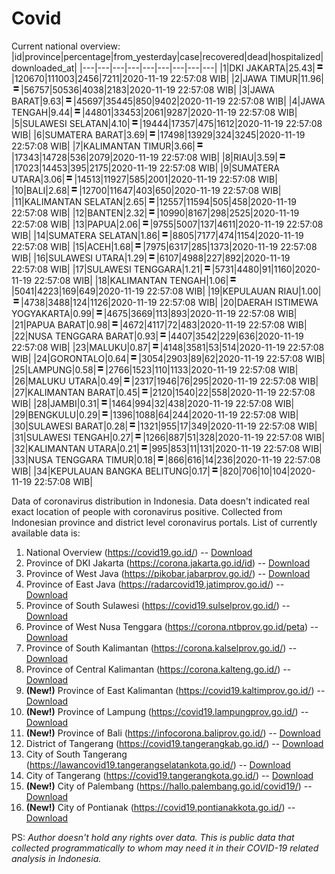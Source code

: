 # Covid
Current national overview:
|id|province|percentage|from_yesterday|case|recovered|dead|hospitalized|downloaded_at|
|---|---|---|---|---|---|---|---|---|
|1|DKI JAKARTA|25.43|![equal](https://github.com/ariefrachmannn/covid/raw/master/img/rsz_equal.png)|120670|111003|2456|7211|2020-11-19 22:57:08 WIB|
|2|JAWA TIMUR|11.96|![equal](https://github.com/ariefrachmannn/covid/raw/master/img/rsz_equal.png)|56757|50536|4038|2183|2020-11-19 22:57:08 WIB|
|3|JAWA BARAT|9.63|![equal](https://github.com/ariefrachmannn/covid/raw/master/img/rsz_equal.png)|45697|35445|850|9402|2020-11-19 22:57:08 WIB|
|4|JAWA TENGAH|9.44|![equal](https://github.com/ariefrachmannn/covid/raw/master/img/rsz_equal.png)|44801|33453|2061|9287|2020-11-19 22:57:08 WIB|
|5|SULAWESI SELATAN|4.10|![equal](https://github.com/ariefrachmannn/covid/raw/master/img/rsz_equal.png)|19444|17357|475|1612|2020-11-19 22:57:08 WIB|
|6|SUMATERA BARAT|3.69|![equal](https://github.com/ariefrachmannn/covid/raw/master/img/rsz_equal.png)|17498|13929|324|3245|2020-11-19 22:57:08 WIB|
|7|KALIMANTAN TIMUR|3.66|![equal](https://github.com/ariefrachmannn/covid/raw/master/img/rsz_equal.png)|17343|14728|536|2079|2020-11-19 22:57:08 WIB|
|8|RIAU|3.59|![equal](https://github.com/ariefrachmannn/covid/raw/master/img/rsz_equal.png)|17023|14453|395|2175|2020-11-19 22:57:08 WIB|
|9|SUMATERA UTARA|3.06|![equal](https://github.com/ariefrachmannn/covid/raw/master/img/rsz_equal.png)|14513|11927|585|2001|2020-11-19 22:57:08 WIB|
|10|BALI|2.68|![equal](https://github.com/ariefrachmannn/covid/raw/master/img/rsz_equal.png)|12700|11647|403|650|2020-11-19 22:57:08 WIB|
|11|KALIMANTAN SELATAN|2.65|![equal](https://github.com/ariefrachmannn/covid/raw/master/img/rsz_equal.png)|12557|11594|505|458|2020-11-19 22:57:08 WIB|
|12|BANTEN|2.32|![equal](https://github.com/ariefrachmannn/covid/raw/master/img/rsz_equal.png)|10990|8167|298|2525|2020-11-19 22:57:08 WIB|
|13|PAPUA|2.06|![equal](https://github.com/ariefrachmannn/covid/raw/master/img/rsz_equal.png)|9755|5007|137|4611|2020-11-19 22:57:08 WIB|
|14|SUMATERA SELATAN|1.86|![equal](https://github.com/ariefrachmannn/covid/raw/master/img/rsz_equal.png)|8805|7177|474|1154|2020-11-19 22:57:08 WIB|
|15|ACEH|1.68|![equal](https://github.com/ariefrachmannn/covid/raw/master/img/rsz_equal.png)|7975|6317|285|1373|2020-11-19 22:57:08 WIB|
|16|SULAWESI UTARA|1.29|![equal](https://github.com/ariefrachmannn/covid/raw/master/img/rsz_equal.png)|6107|4988|227|892|2020-11-19 22:57:08 WIB|
|17|SULAWESI TENGGARA|1.21|![equal](https://github.com/ariefrachmannn/covid/raw/master/img/rsz_equal.png)|5731|4480|91|1160|2020-11-19 22:57:08 WIB|
|18|KALIMANTAN TENGAH|1.06|![equal](https://github.com/ariefrachmannn/covid/raw/master/img/rsz_equal.png)|5041|4223|169|649|2020-11-19 22:57:08 WIB|
|19|KEPULAUAN RIAU|1.00|![equal](https://github.com/ariefrachmannn/covid/raw/master/img/rsz_equal.png)|4738|3488|124|1126|2020-11-19 22:57:08 WIB|
|20|DAERAH ISTIMEWA YOGYAKARTA|0.99|![equal](https://github.com/ariefrachmannn/covid/raw/master/img/rsz_equal.png)|4675|3669|113|893|2020-11-19 22:57:08 WIB|
|21|PAPUA BARAT|0.98|![equal](https://github.com/ariefrachmannn/covid/raw/master/img/rsz_equal.png)|4672|4117|72|483|2020-11-19 22:57:08 WIB|
|22|NUSA TENGGARA BARAT|0.93|![equal](https://github.com/ariefrachmannn/covid/raw/master/img/rsz_equal.png)|4407|3542|229|636|2020-11-19 22:57:08 WIB|
|23|MALUKU|0.87|![equal](https://github.com/ariefrachmannn/covid/raw/master/img/rsz_equal.png)|4148|3581|53|514|2020-11-19 22:57:08 WIB|
|24|GORONTALO|0.64|![equal](https://github.com/ariefrachmannn/covid/raw/master/img/rsz_equal.png)|3054|2903|89|62|2020-11-19 22:57:08 WIB|
|25|LAMPUNG|0.58|![equal](https://github.com/ariefrachmannn/covid/raw/master/img/rsz_equal.png)|2766|1523|110|1133|2020-11-19 22:57:08 WIB|
|26|MALUKU UTARA|0.49|![equal](https://github.com/ariefrachmannn/covid/raw/master/img/rsz_equal.png)|2317|1946|76|295|2020-11-19 22:57:08 WIB|
|27|KALIMANTAN BARAT|0.45|![equal](https://github.com/ariefrachmannn/covid/raw/master/img/rsz_equal.png)|2120|1540|22|558|2020-11-19 22:57:08 WIB|
|28|JAMBI|0.31|![equal](https://github.com/ariefrachmannn/covid/raw/master/img/rsz_equal.png)|1464|994|32|438|2020-11-19 22:57:08 WIB|
|29|BENGKULU|0.29|![equal](https://github.com/ariefrachmannn/covid/raw/master/img/rsz_equal.png)|1396|1088|64|244|2020-11-19 22:57:08 WIB|
|30|SULAWESI BARAT|0.28|![equal](https://github.com/ariefrachmannn/covid/raw/master/img/rsz_equal.png)|1321|955|17|349|2020-11-19 22:57:08 WIB|
|31|SULAWESI TENGAH|0.27|![equal](https://github.com/ariefrachmannn/covid/raw/master/img/rsz_equal.png)|1266|887|51|328|2020-11-19 22:57:08 WIB|
|32|KALIMANTAN UTARA|0.21|![equal](https://github.com/ariefrachmannn/covid/raw/master/img/rsz_equal.png)|995|853|11|131|2020-11-19 22:57:08 WIB|
|33|NUSA TENGGARA TIMUR|0.18|![equal](https://github.com/ariefrachmannn/covid/raw/master/img/rsz_equal.png)|866|616|14|236|2020-11-19 22:57:08 WIB|
|34|KEPULAUAN BANGKA BELITUNG|0.17|![equal](https://github.com/ariefrachmannn/covid/raw/master/img/rsz_equal.png)|820|706|10|104|2020-11-19 22:57:08 WIB|

Data of coronavirus distribution in Indonesia. Data doesn't indicated real exact location of people with coronavirus positive. Collected from Indonesian province and district level coronavirus portals. List of currently available data is:
1. National Overview (https://covid19.go.id/) -- [Download](https://www.dropbox.com/s/66ly270fw4y76fx/covid_nasional.csv?dl=0)
2. Province of DKI Jakarta (https://corona.jakarta.go.id/id) -- [Download](https://riwayat-file-covid-19-dki-jakarta-jakartagis.hub.arcgis.com/)
3. Province of West Java (https://pikobar.jabarprov.go.id/) -- [Download](https://www.dropbox.com/s/alg0zp60fylq6cn/covid_jabar.csv?dl=0)
4. Province of East Java (https://radarcovid19.jatimprov.go.id/) -- [Download](https://www.dropbox.com/sh/e7vtgcnl4ckbvr4/AADo9UMRDZvrhHn66qTHZOvNa?dl=0)
5. Province of South Sulawesi (https://covid19.sulselprov.go.id/) -- [Download](https://www.dropbox.com/s/z5ek23lwcztj7z7/covid_sulsel.csv?dl=0)
6. Province of West Nusa Tenggara (https://corona.ntbprov.go.id/peta) -- [Download](https://www.dropbox.com/s/4p2k93n42xx0c00/covid_ntb.csv?dl=0)
7. Province of South Kalimantan (https://corona.kalselprov.go.id/) -- [Download](https://www.dropbox.com/sh/7aa2kvz8lb04pzz/AADH1Oj5oFMw2mp-D3JStPRsa?dl=0)
8. Province of Central Kalimantan (https://corona.kalteng.go.id/) -- [Download](https://www.dropbox.com/s/9q01v5r3ys2ozk4/covid_kalteng.csv?dl=0)
9. **(New!)** Province of East Kalimantan (https://covid19.kaltimprov.go.id/) -- [Download](https://www.dropbox.com/sh/qhpxj532nm80goa/AAB6ek_fp1__ieTR0TFQpfIga?dl=0)
10. **(New!)** Province of Lampung (https://covid19.lampungprov.go.id/) -- [Download](https://www.dropbox.com/s/ecuew6oa9kzwqwx/covid_lampung.csv?dl=0)
11. **(New!)** Province of Bali (https://infocorona.baliprov.go.id/) -- [Download](https://www.dropbox.com/sh/iceiwun4ufttmiu/AAC7dSRMpfTjPI1Lfzw-LeCUa?dl=0)
12. District of Tangerang (https://covid19.tangerangkab.go.id/) -- [Download](https://www.dropbox.com/sh/yxovyy6sy5bnz4p/AACZzVHinisKmz8oQWyQJ3nua?dl=0)
13. City of South Tangerang (https://lawancovid19.tangerangselatankota.go.id/) -- [Download](https://www.dropbox.com/s/zlvxo4ivswdzmle/covid_tangsel.csv?dl=0)
14. City of Tangerang (https://covid19.tangerangkota.go.id/) -- [Download](https://www.dropbox.com/s/e53224kvdrpjzy0/covid_tangkot.csv?dl=0)
15. **(New!)** City of Palembang (https://hallo.palembang.go.id/covid19/) -- [Download](https://www.dropbox.com/sh/oj17bhwhlpjht9e/AABZEG-OiaSaFvikATDx6coEa?dl=0)
16. **(New!)** City of Pontianak (https://covid19.pontianakkota.go.id/) -- [Download](https://www.dropbox.com/sh/66if3y4ly51j4sh/AADQ-zwLGa7Kz4ZzJgDw2-3na?dl=0)

PS: *Author doesn't hold any rights over data. This is public data that collected programmatically to whom may need it in their COVID-19 related analysis in Indonesia.*

